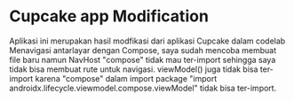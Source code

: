Cupcake app Modification
=================================

Aplikasi ini merupakan hasil modfikasi dari aplikasi Cupcake dalam codelab Menavigasi antarlayar dengan Compose, saya sudah mencoba membuat file baru namun NavHost "compose" tidak mau ter-import sehingga saya tidak bisa membuat rute untuk navigasi. viewModel() juga tidak bisa ter-import karena "compose" dalam import package "import androidx.lifecycle.viewmodel.compose.viewModel" tidak bisa ter-import.

